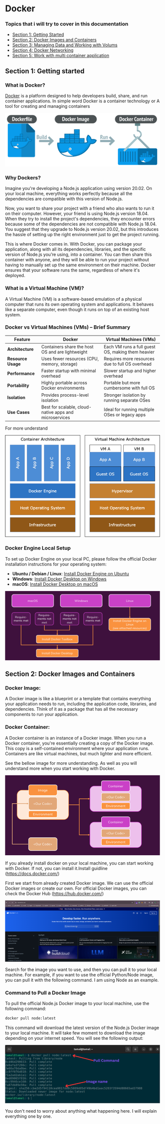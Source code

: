 # Docker 

### Topics that i will try to cover in this documentation


- [Section 1: Getting Started ](#section-1-getting-started)
- [Section 2: Docker Images and Containers ](#section-2-docker-images-and-containers)
- [Section 3: Managing Data and Working with Volums ](#section-1-docker-volume)
- [Section 4: Docker Networking ](#section-1-docker-networking)
- [Section 5: Work with multi container application ](#section-1-multi-layer)


## Section 1: Getting started

### What is Docker?
[Docker](https://docs.docker.com/) is a platform designed to help developers build, share, and run container applications.
In simple word Docker is a container technology or A tool for creating and managing containers

<p align="center">
  <img src="../../images/what_is_docker.png" alt="What is docker">
</p>

### Why Dockers?
Imagine you're developing a Node.js application using version 20.02. On your local machine, everything works perfectly because all the dependencies are compatible with this version of Node.js.

Now, you want to share your project with a friend who also wants to run it on their computer. However, your friend is using Node.js version 18.04. When they try to install the project's dependencies, they encounter errors because some of the dependencies are not compatible with Node.js 18.04. You suggest that they upgrade to Node.js version 20.02, but this introduces the hassle of setting up the right environment just to get the project running.

This is where Docker comes in. With Docker, you can package your application, along with all its dependencies, libraries, and the specific version of Node.js you’re using, into a container. You can then share this container with anyone, and they will be able to run your project without having to manually set up the same environment on their machine. Docker ensures that your software runs the same, regardless of where it's deployed.

### What is a Virtual Machine (VM)?

A Virtual Machine (VM) is a software-based emulation of a physical computer that runs its own operating system and applications. It behaves like a separate computer, even though it runs on top of an existing host system.

### Docker vs Virtual Machines (VMs) – Brief Summary

| Feature           | Docker                             | Virtual Machines (VMs)                  |
|-------------------|------------------------------------|-----------------------------------------|
| **Architecture**   | Containers share the host OS and are lightweight | Each VM runs a full guest OS, making them heavier |
| **Resource Usage** | Uses fewer resources (CPU, memory, storage) | Requires more resources due to full OS overhead |
| **Performance**    | Faster startup with minimal overhead | Slower startup and higher overhead |
| **Portability**    | Highly portable across Docker environments | Portable but more cumbersome with full OS |
| **Isolation**      | Provides process-level isolation | Stronger isolation by running separate OSes |
| **Use Cases**      | Best for scalable, cloud-native apps and microservices | Ideal for running multiple OSes or legacy apps |

For more understand
<p align="center">
  <img src="../../images/docker_vs_vm.png" alt="Docker vs VMs">
</p>


### Docker Engine Local Setup

To set up Docker Engine on your local PC, please follow the official Docker installation instructions for your operating system:

- **Ubuntu / Debian / Linux**: [Install Docker Engine on Ubuntu](https://docs.docker.com/engine/install/ubuntu/)
- **Windows**: [Install Docker Desktop on Windows](https://docs.docker.com/desktop/install/windows-install/)
- **macOS**: [Install Docker Desktop on macOS](https://docs.docker.com/desktop/install/mac-install/)

<p align="center">
  <img src="../../images/docker_setup.png" alt="Docker setup">
</p>



## Section 2: Docker Images and Containers

### Docker Image: 
A Docker image is like a blueprint or a template that contains everything your application needs to run, including the application code, libraries, and dependencies. Think of it as a package that has all the necessary components to run your application.

### Docker Container: 
A Docker container is an instance of a Docker image. When you run a Docker container, you're essentially creating a copy of the Docker image. This copy is a self-contained environment where your application runs. Containers are like virtual machines, but much lighter and more efficient.

See the bellow image for more understanding. As well as you will understand more when you start working with Docker.

<p align="center">
  <img src="../../images/docker_images_containers.png" alt="Docker images and containers">
</p>

If you already install docker  on your local machine, you can start working with Docker. If not, you can install it.Install guidline (https://docs.docker.com/)

First we start from already created  Docker image. We can use the official Docker images or create our own. For official  Docker images, you can check the Docker Hub (https://hub.docker.com/)
<p align="center">
  <img src="../../images/docker_hub.png" alt="Docker hub">
</p>


Search for the image you want to use, and then you can pull it to your local machine. For example, if you want to use the official Python/Node image, you can pull it with the following command. I am  using Node as an example.

### Command to Pull a Docker Image

To pull the official Node.js Docker image to your local machine, use the following command:

```bash
docker pull node:latest
```
This command will download the latest version of the Node.js Docker image to your local machine. It will take few  moment to download the image depending  on your internet speed.
You will see  the following output:

<p align="center">
  <img src="../../images/docker/docker_official_image.png" alt="Docker official image pull">
</p>


You don't need to worry about anything what happening here. I will explain everything one by one. 

